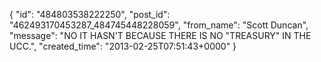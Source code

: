  {
   "id": "484803538222250",
   "post_id": "462493170453287_484745448228059",
   "from_name": "Scott Duncan",
   "message": "NO IT HASN'T BECAUSE THERE IS NO \"TREASURY\" IN THE UCC.",
   "created_time": "2013-02-25T07:51:43+0000"
 }
